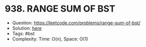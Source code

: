 # 938. RANGE SUM OF BST

* Question: https://leetcode.com/problems/range-sum-of-bst/ 
* Solution: [here](Solution.java) 
* Tags: #bst
* Complexity: Time: O(n), Space: O(1)

